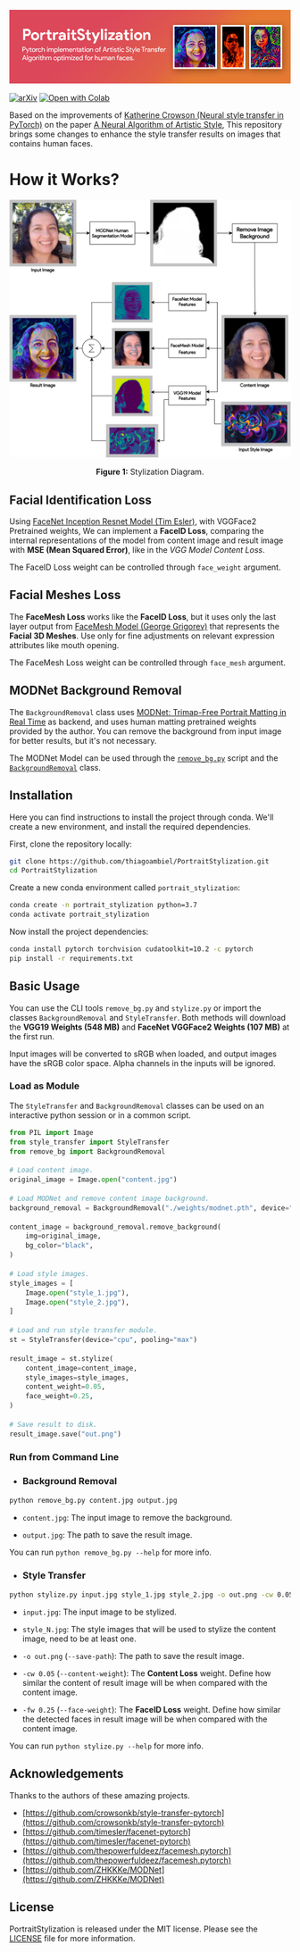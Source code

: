 ![](https://github.com/thiagoambiel/PortraitStylization/blob/colab/assets/portrait_stylization_banner.png?raw=true)

[![arXiv](https://img.shields.io/badge/arXiv-1508.06576-b31b1b.svg?style=for-the-badge)](https://arxiv.org/abs/1508.06576)
[![Open with Colab](https://img.shields.io/badge/Open_In_Colab-0?style=for-the-badge&logo=GoogleColab&color=525252)](https://colab.research.google.com/github/thiagoambiel/PortraitStylization/blob/colab/notebooks/PortraitStylization_Demo.ipynb)

Based on the improvements of [Katherine Crowson (Neural style transfer in PyTorch)](https://github.com/crowsonkb/style-transfer-pytorch) 
on the paper [A Neural Algorithm of Artistic Style](https://arxiv.org/abs/1508.06576),
This repository brings some changes to enhance the style transfer results on images that contains human faces.

# How it Works?
![](https://github.com/thiagoambiel/PortraitStylization/blob/colab/assets/stylization_diagram.png?raw=true)
<p align="center">
  <b>Figure 1:</b> Stylization Diagram.
</p>
  
## Facial Identification Loss
Using [FaceNet Inception Resnet Model (Tim Esler)](https://github.com/timesler/facenet-pytorch), with VGGFace2 Pretrained weights, We can implement a **FaceID Loss**,
comparing the internal representations of the model from content image and result image with **MSE (Mean Squared Error)**,
like in the *VGG Model Content Loss*.

The FaceID Loss weight can be controlled through `face_weight` argument.

## Facial Meshes Loss
The **FaceMesh Loss** works like the **FaceID Loss**, but it uses only the last layer output
from [FaceMesh Model (George Grigorev)](https://github.com/thepowerfuldeez/facemesh.pytorch)
that represents the **Facial 3D Meshes**. Use only for fine adjustments on relevant expression
attributes like mouth opening.

The FaceMesh Loss weight can be controlled through `face_mesh` argument.

## MODNet Background Removal

The `BackgroundRemoval` class uses [MODNet: Trimap-Free Portrait Matting in Real Time](https://github.com/ZHKKKe/MODNet)
as backend, and uses human matting pretrained weights provided by the author. 
You can remove the background from input image for better results, but it's not necessary.

The MODNet Model can be used through the [`remove_bg.py`](#background-removal) script and the [`BackgroundRemoval`](#load-as-module) class.

## Installation

Here you can find instructions to install the project through conda.
We'll create a new environment, and install the required dependencies.

First, clone the repository locally:
```bash
git clone https://github.com/thiagoambiel/PortraitStylization.git
cd PortraitStylization
```

Create a new conda environment called `portrait_stylization`:
```bash
conda create -n portrait_stylization python=3.7
conda activate portrait_stylization
```

Now install the project dependencies:
```bash
conda install pytorch torchvision cudatoolkit=10.2 -c pytorch
pip install -r requirements.txt
```

## Basic Usage
You can use the CLI tools `remove_bg.py` and `stylize.py` or import the classes 
`BackgroundRemoval` and `StyleTransfer`. Both methods will download the 
**VGG19 Weights (548 MB)** and **FaceNet VGGFace2 Weights (107 MB)**
at the first run.

Input images will be converted to sRGB when loaded, and output images have the sRGB color space.
Alpha channels in the inputs will be ignored.

### Load as Module
The `StyleTransfer` and `BackgroundRemoval` classes can be used on an interactive
python session or in a common script.  
```python
from PIL import Image
from style_transfer import StyleTransfer
from remove_bg import BackgroundRemoval

# Load content image.
original_image = Image.open("content.jpg")

# Load MODNet and remove content image background.
background_removal = BackgroundRemoval("./weights/modnet.pth", device="cpu")

content_image = background_removal.remove_background(
    img=original_image,
    bg_color="black",
)

# Load style images.
style_images = [
    Image.open("style_1.jpg"), 
    Image.open("style_2.jpg"),
]

# Load and run style transfer module.
st = StyleTransfer(device="cpu", pooling="max")

result_image = st.stylize(
    content_image=content_image, 
    style_images=style_images,
    content_weight=0.05,
    face_weight=0.25,
)

# Save result to disk.
result_image.save("out.png")
```

### Run from Command Line

+ ### Background Removal
```bash
python remove_bg.py content.jpg output.jpg 
```

+ `content.jpg`: The input image to remove the background.


+ `output.jpg`: The path to save the result image.

You can run `python remove_bg.py --help` for more info.

+ ### Style Transfer
```bash
python stylize.py input.jpg style_1.jpg style_2.jpg -o out.png -cw 0.05 -fw 0.25
```
+ `input.jpg`: The input image to be stylized.


+ `style_N.jpg`: The style images that will be used to stylize the content
image, need to be at least one.


+ `-o out.png` (`--save-path`): The path to save the result image.


+ `-cw 0.05` (`--content-weight`): The **Content Loss** weight. Define how similar 
the content of result image will be when compared with the content image.


+ `-fw 0.25` (`--face-weight`): The **FaceID Loss** weight. Define how similar
the detected faces in result image will be when compared with the content image.


You can run `python stylize.py --help` for more info.

## Acknowledgements
Thanks to the authors of these amazing projects.
+ [https://github.com/crowsonkb/style-transfer-pytorch](https://github.com/crowsonkb/style-transfer-pytorch)
+ [https://github.com/timesler/facenet-pytorch](https://github.com/timesler/facenet-pytorch)
+ [https://github.com/thepowerfuldeez/facemesh.pytorch](https://github.com/thepowerfuldeez/facemesh.pytorch) 
+ [https://github.com/ZHKKKe/MODNet](https://github.com/ZHKKKe/MODNet)

## License
PortraitStylization is released under the MIT license. Please see the [LICENSE](https://github.com/thiagoambiel/PortraitStylization/blob/main/LICENSE) file for more information.
